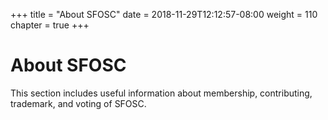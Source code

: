 +++
title = "About SFOSC"
date = 2018-11-29T12:12:57-08:00
weight = 110
chapter = true
+++

# About SFOSC

This section includes useful information about membership, contributing, 
trademark, and voting of SFOSC.
